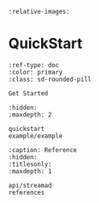 



```{include} ../../README.md
:relative-images:
```

# QuickStart

```{button-ref} quickstart
:ref-type: doc
:color: primary
:class: sd-rounded-pill

Get Started
```


```{toctree}
:hidden:
:maxdepth: 2

quickstart
example/example
```




```{toctree}
:caption: Reference
:hidden:
:titlesonly:
:maxdepth: 1

api/streamad
references
```